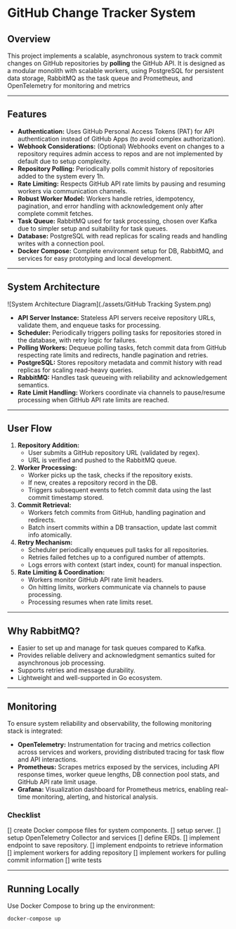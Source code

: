 # GitHub Change Tracker System

## Overview

This project implements a scalable, asynchronous system to track commit changes
on GitHub repositories by **polling** the GitHub API. It is designed as a
modular monolith with scalable workers, using PostgreSQL for persistent
data storage, RabbitMQ as the task queue and Prometheus, and OpenTelemetry
for monitoring and metrics

---

## Features

- **Authentication:** Uses GitHub Personal Access Tokens (PAT) for API
  authentication instead of GitHub Apps (to avoid complex authorization).
- **Webhook Considerations:** (Optional) Webhooks event on changes to a
  repository requires admin access to repos and are not implemented by default
  due to setup complexity.
- **Repository Polling:** Periodically polls commit history of repositories
  added to the system every 1h.
- **Rate Limiting:** Respects GitHub API rate limits by pausing and resuming
  workers via communication channels.
- **Robust Worker Model:** Workers handle retries, idempotency, pagination, and
  error handling with acknowledgement only after complete commit fetches.
- **Task Queue:** RabbitMQ used for task processing, chosen over Kafka due to
  simpler setup and suitability for task queues.
- **Database:** PostgreSQL with read replicas for scaling reads and handling
  writes with a connection pool.
- **Docker Compose:** Complete environment setup for DB, RabbitMQ, and services
  for easy prototyping and local development.

---

## System Architecture

![System Architecture Diagram](./assets/GitHub Tracking System.png)

- **API Server Instance:** Stateless API servers receive repository URLs, validate them, and enqueue tasks for processing.
- **Scheduler:** Periodically triggers polling tasks for repositories stored in the database, with retry logic for failures.
- **Polling Workers:** Dequeue polling tasks, fetch commit data from GitHub respecting rate limits and redirects, handle pagination and retries.
- **PostgreSQL:** Stores repository metadata and commit history with read replicas for scaling read-heavy queries.
- **RabbitMQ:** Handles task queueing with reliability and acknowledgement semantics.
- **Rate Limit Handling:** Workers coordinate via channels to pause/resume processing when GitHub API rate limits are reached.

---

## User Flow

1. **Repository Addition:**
   - User submits a GitHub repository URL (validated by regex).
   - URL is verified and pushed to the RabbitMQ queue.
2. **Worker Processing:**
   - Worker picks up the task, checks if the repository exists.
   - If new, creates a repository record in the DB.
   - Triggers subsequent events to fetch commit data using the last commit timestamp stored.
3. **Commit Retrieval:**
   - Workers fetch commits from GitHub, handling pagination and redirects.
   - Batch insert commits within a DB transaction, update last commit info atomically.
4. **Retry Mechanism:**
   - Scheduler periodically enqueues pull tasks for all repositories.
   - Retries failed fetches up to a configured number of attempts.
   - Logs errors with context (start index, count) for manual inspection.
5. **Rate Limiting & Coordination:**
   - Workers monitor GitHub API rate limit headers.
   - On hitting limits, workers communicate via channels to pause processing.
   - Processing resumes when rate limits reset.

---

## Why RabbitMQ?

- Easier to set up and manage for task queues compared to Kafka.
- Provides reliable delivery and acknowledgment semantics suited for asynchronous job processing.
- Supports retries and message durability.
- Lightweight and well-supported in Go ecosystem.

---

## Monitoring

To ensure system reliability and observability, the following monitoring stack is integrated:

- **OpenTelemetry:** Instrumentation for tracing and metrics collection across services and workers, providing distributed tracing for task flow and API interactions.
- **Prometheus:** Scrapes metrics exposed by the services, including API response times, worker queue lengths, DB connection pool stats, and GitHub API rate limit usage.
- **Grafana:** Visualization dashboard for Prometheus metrics, enabling real-time monitoring, alerting, and historical analysis.

### Checklist

[] create Docker compose files for system components.
[] setup server.
[] setup OpenTelemetry Collector and services
[] define ERDs.
[] implement endpoint to save repository.
[] implement endpoints to retrieve information
[] implement workers for adding repository
[] implement workers for pulling commit information
[] write tests

---

## Running Locally

Use Docker Compose to bring up the environment:

```bash
docker-compose up
```
